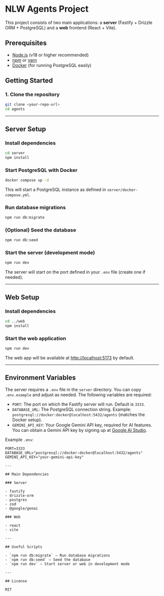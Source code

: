 # NLW Agents Project

This project consists of two main applications: a **server** (Fastify + Drizzle ORM + PostgreSQL) and a **web** frontend (React + Vite).

## Prerequisites

- [Node.js](https://nodejs.org/) (v18 or higher recommended)
- [npm](https://www.npmjs.com/) or [yarn](https://yarnpkg.com/)
- [Docker](https://www.docker.com/) (for running PostgreSQL easily)

## Getting Started

### 1. Clone the repository

```bash
git clone <your-repo-url>
cd agents
```

---

## Server Setup

### Install dependencies

```bash
cd server
npm install
```

### Start PostgreSQL with Docker

```bash
docker compose up -d
```

This will start a PostgreSQL instance as defined in `server/docker-compose.yml`.

### Run database migrations

```bash
npm run db:migrate
```

### (Optional) Seed the database

```bash
npm run db:seed
```

### Start the server (development mode)

```bash
npm run dev
```

The server will start on the port defined in your `.env` file (create one if needed).

---

## Web Setup

### Install dependencies

```bash
cd ../web
npm install
```

### Start the web application

```bash
npm run dev
```

The web app will be available at [http://localhost:5173](http://localhost:5173) by default.

---

## Environment Variables

The server requires a `.env` file in the `server` directory. You can copy `.env.example` and adjust as needed. The following variables are required:

- `PORT`: The port on which the Fastify server will run. Default is `3333`.
- `DATABASE_URL`: The PostgreSQL connection string. Example: `postgresql://docker:docker@localhost:5432/agents` (matches the Docker setup).
- `GEMINI_API_KEY`: Your Google Gemini API key, required for AI features.  
  You can obtain a Gemini API key by signing up at [Google AI Studio](https://aistudio.google.com/app/apikey).

Example `.env`:

```env
PORT=3333
DATABASE_URL="postgresql://docker:docker@localhost:5432/agents"
GEMINI_API_KEY="your-gemini-api-key"

---

## Main Dependencies

### Server

- fastify
- drizzle-orm
- postgres
- zod
- @google/genai

### Web

- react
- vite

---

## Useful Scripts

- `npm run db:migrate` — Run database migrations
- `npm run db:seed` — Seed the database
- `npm run dev` — Start server or web in development mode

---

## License

MIT
```
